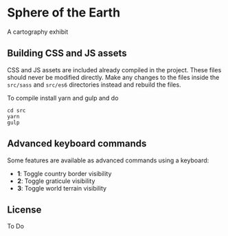 # Sphere of the Earth

A cartography exhibit

## Building CSS and JS assets

CSS and JS assets are included already compiled in the project. These files should never be modified directly. Make
any changes to the files inside the `src/sass` and `src/es6` directories instead and rebuild the files.

To compile install yarn and gulp and do

```
cd src
yarn
gulp
```

## Advanced keyboard commands

Some features are available as advanced commands using a keyboard:

- **1**: Toggle country border visibility
- **2**: Toggle graticule visibility
- **3**: Toggle world terrain visibility

## License

To Do